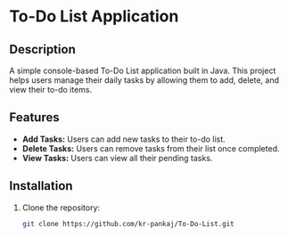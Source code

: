 # To-Do List Application

## Description
A simple console-based To-Do List application built in Java. This project helps users manage their daily tasks by allowing them to add, delete, and view their to-do items.

## Features
- **Add Tasks:** Users can add new tasks to their to-do list.
- **Delete Tasks:** Users can remove tasks from their list once completed.
- **View Tasks:** Users can view all their pending tasks.

## Installation
1. Clone the repository:
   ```bash
   git clone https://github.com/kr-pankaj/To-Do-List.git
